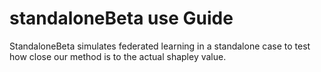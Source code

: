 
#                     **standaloneBeta use Guide**

StandaloneBeta simulates federated learning in a standalone case to test how close our method is to the actual shapley value.
